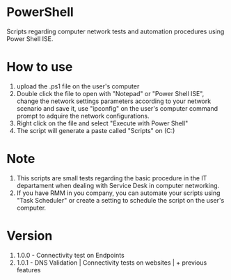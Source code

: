 # PowerShell
Scripts regarding computer network tests and automation procedures using Power Shell ISE.

# How to use
1. upload the .ps1 file on the user's computer
2. Double click the file to open with "Notepad" or "Power Shell ISE", change the network settings parameters according to your network scenario and save it, use "ipconfig" on the user's computer command prompt to adquire the network configurations.
3. Right click on the file and select "Execute with Power Shell"
4. The script will generate a paste called "Scripts" on (C:)

# Note
1. This scripts are small tests regarding the basic procedure in the IT departament when dealing with Service Desk in computer networking. 
2. If you have RMM in you company, you can automate your scripts using "Task Scheduler" or create a setting to schedule the script on the user's computer.

# Version
1. 1.0.0 - Connectivity test on Endpoints
2. 1.0.1 - DNS Validation | Connectivity tests on websites | + previous features
